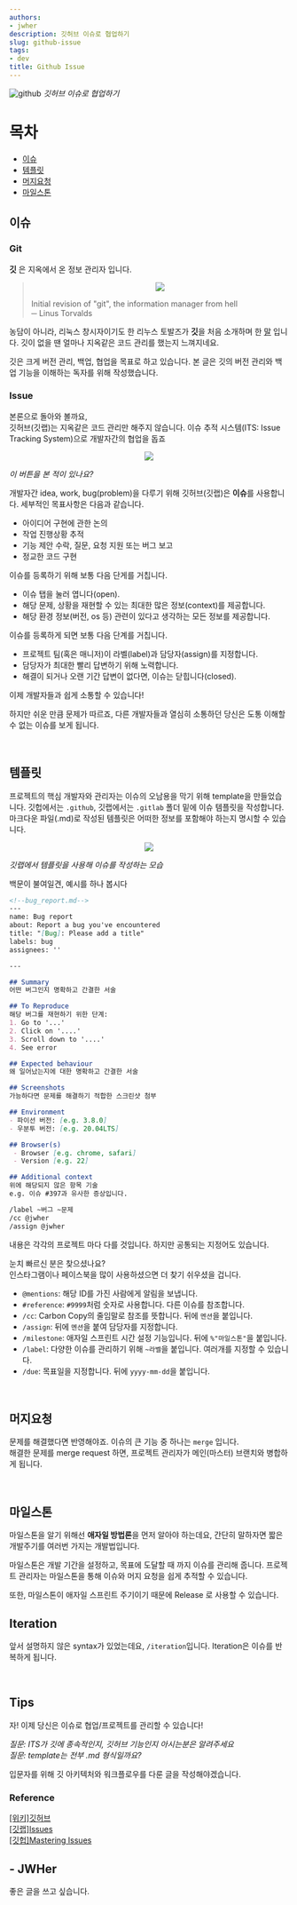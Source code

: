 ```yaml
---
authors:
- jwher
description: 깃허브 이슈로 협업하기
slug: github-issue
tags:
- dev
title: Github Issue
---
```


![github](/img/logos/github.svg)
*깃허브 이슈로 협업하기*  
<!--truncate-->

# 목차
* [이슈](#이슈)
* [템플릿](#템플릿)
* [머지요청](#머지요청)
* [마일스톤](#마일스톤)
<!-- * [Iteration](#iteration) -->

## 이슈

### Git
**깃** 은 지옥에서 온 정보 관리자 입니다.

> <p align="center">
> <img src="https://t1.daumcdn.net/cfile/tistory/2158293455F6709717"/>
> </p>
> 
> Initial revision of "git", the information manager from hell  
> ─ Linus Torvalds

농담이 아니라, 리눅스 창시자이기도 한 리누스 토발즈가 **깃**을
처음 소개하며 한 [말](https://github.com/git/git/commit/e83c5163316f89bfbde7d9ab23ca2e25604af290) 입니다.
깃이 없을 땐 얼마나 지옥같은 코드 관리를 했는지 느껴지네요.  

깃은 크게 버전 관리, 백업, 협업을 목표로 하고 있습니다.
본 글은 깃의 버전 관리와 백업 기능을 이해하는 독자를 위해 작성했습니다.

### Issue

본론으로 돌아와 볼까요,  
깃허브(깃랩)는 지옥같은 코드 관리만 해주지 않습니다.
이슈 추적 시스템(ITS: Issue Tracking System)으로 개발자간의 협업을 돕죠

<p align="center">
<img src="/assets/img/github-issue/issue.png"/>
</p>

*이 버튼을 본 적이 있나요?*

개발자간 idea, work, bug(problem)을 다루기 위해 깃허브(깃랩)은 **이슈**를  사용합니다.
세부적인 목표사항은 다음과 같습니다.
* 아이디어 구현에 관한 논의
* 작업 진행상황 추적
* 기능 제안 수락, 질문, 요청 지원 또는 버그 보고
* 정교한 코드 구현

이슈를 등록하기 위해 보통 다음 단게를 거칩니다.
* 이슈 탭을 눌러 엽니다(open).
* 해당 문제, 상황을 재현할 수 있는 최대한 많은 정보(context)를 제공합니다.
* 해당 환경 정보(버전, os 등) 관련이 있다고 생각하는 모든 정보를 제공합니다.  

이슈를 등록하게 되면 보통 다음 단계를 거칩니다.
* 프로젝트 팀(혹은 매니저)이 라벨(label)과 담당자(assign)를 지정합니다.
* 담당자가 최대한 빨리 답변하기 위해 노력합니다.
* 해결이 되거나 오랜 기간 답변이 없다면, 이슈는 닫힙니다(closed).

이제 개발자들과 쉽게 소통할 수 있습니다!  

하지만 쉬운 만큼 문제가 따르죠,
다른 개발자들과 열심히 소통하던 당신은 도통 이해할 수 없는 이슈를 보게 됩니다.  

<br/>

## 템플릿

프로젝트의 핵심 개발자와 관리자는 이슈의 오남용을 막기 위해 template을 만들었습니다.
깃헙에서는 ```.github```, 깃랩에서는 ```.gitlab``` 폴더 밑에 이슈 템플릿을 작성합니다.
마크다운 파일(.md)로 작성된 템플릿은 어떠한 정보를 포함해야 하는지 명시할 수 있습니다.

<p align="center">
<img src="/assets/img/github-issue/template-gitlab.png"/>
</p>

*깃랩에서 템플릿을 사용해 이슈를 작성하는 모습*

백문이 불여일견, 예시를 하나 봅시다
```markdown
<!--bug_report.md-->
---
name: Bug report
about: Report a bug you've encountered
title: "[Bug]: Please add a title"
labels: bug
assignees: ''

---

## Summary
어떤 버그인지 명확하고 간결한 서술

## To Reproduce
해당 버그를 재현하기 위한 단계:
1. Go to '...'
2. Click on '....'
3. Scroll down to '....'
4. See error

## Expected behaviour
왜 일어났는지에 대한 명확하고 간결한 서술

## Screenshots
가능하다면 문제를 해결하기 적합한 스크린샷 첨부

## Environment
- 파이선 버전: [e.g. 3.8.0]
- 우분투 버전: [e.g. 20.04LTS]

## Browser(s)
 - Browser [e.g. chrome, safari]
 - Version [e.g. 22]

## Additional context
위에 해당되지 않은 항목 기술
e.g. 이슈 #397과 유사한 증상입니다.

/label ~버그 ~문제
/cc @jwher
/assign @jwher
```

내용은 각각의 프로젝트 마다 다를 것입니다.
하지만 공통되는 지정어도 있습니다.  

눈치 빠르신 분은 찾으셨나요?  
인스타그램이나 페이스북을 많이 사용하셨으면 더 찾기 쉬우셨을 겁니다.  

* ```@mentions```: 해당 ID를 가진 사람에게 알림을 보냅니다.  
* ```#reference```: ```#9999```처럼 숫자로 사용합니다. 다른 이슈를 참조합니다.
* ```/cc```: Carbon Copy의 줄임말로 참조를 뜻합니다. 뒤에 ```멘션```을 붙입니다.
* ```/assign```: 뒤에 ```멘션```을 붙여 담당자를 지정합니다.
* ```/milestone```: 애자일 스프린트 시간 설정 기능입니다. 뒤에 ```%"마일스톤"```을 붙입니다.
* ```/label```: 다양한 이슈를 관리하기 위해 ```~라벨```을 붙입니다. 여러개를 지정할 수 있습니다.
* ```/due```: 목표일을 지정합니다. 뒤에 ```yyyy-mm-dd```을 붙입니다.

<br/>

## 머지요청

문제를 해결했다면 반영해야죠. 이슈의 큰 기능 중 하나는 ```merge``` 입니다.  
해결한 문제를 merge request 하면, 프로젝트 관리자가 메인(마스터) 브랜치와 병합하게 됩니다.  

<br/>

## 마일스톤

마일스톤을 알기 위해선 **애자일 방법론**을 먼저 알아야 하는데요,
간단히 말하자면 짧은 개발주기를 여러번 가지는 개발법입니다.  

마일스톤은 개발 기간을 설정하고, 목표에 도달할 때 까지 이슈를 관리해 줍니다.
프로젝트 관리자는 마일스톤을 통해 이슈와 머지 요청을 쉽게 추적할 수 있습니다.

또한, 마일스톤이 애자일 스프린트 주기이기 때문에 Release 로 사용할 수 있습니다.

## Iteration

앞서 설명하지 않은 syntax가 있었는데요, ```/iteration```입니다.
Iteration은 이슈를 반복하게 됩니다.

<br/>

## Tips

자! 이제 당신은 이슈로 협업/프로젝트를 관리할 수 있습니다!

*질문: ITS가 깃에 종속적인지, 깃허브 기능인지 아시는분은 알려주세요*  
*질문: template는 전부 .md 형식일까요?*

입문자를 위해 깃 아키텍처와 워크플로우를 다룬 글을 작성해야겠습니다.

### Reference  

[[위키]깃허브](https://ko.wikipedia.org/wiki/%EA%B9%83%ED%97%88%EB%B8%8C)  
[[깃랩]Issues](https://docs.gitlab.com/ee/user/project/issues/)  
[[깃헙]Mastering Issues](https://guides.github.com/features/issues/)  

## - JWHer  
좋은 글을 쓰고 싶습니다.

<!-- update log -->
<!--
본문에 추가할 내용을 적는다.
-->
